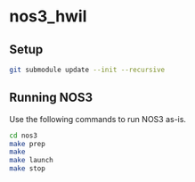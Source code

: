 # nos3_hwil


## Setup

```bash
git submodule update --init --recursive
```

## Running NOS3

Use the following commands to run NOS3 as-is.

```bash
cd nos3
make prep
make
make launch
make stop
```





